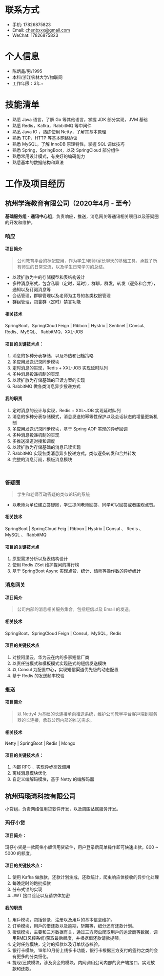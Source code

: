 
# 联系方式
- 手机: 17826875823
- Email: chenbxxx@gmail.com
- WeChat: 17826875823

# 个人信息

 - 陈炳鑫/男/1995
 - 本科/浙江农林大学/物联网
 - 工作年限：3年+


# 技能清单

- 熟悉 Java 语言，了解 Go 等其他语言，掌握 JDK 部分实现，JVM 基础
- 熟悉 Redis，Kafka，RabbitMQ 等中间件 
- 熟悉 Java IO ，熟练使用 Netty，了解其基本原理 
- 熟悉 TCP，HTTP 等基本⽹络协议 
- 熟悉 MySQL，了解 InnoDB 原理特性，掌握 SQL 调优技巧 
- 熟悉 Spring，SpringBoot，以及 SpringCloud 部分组件 
- 熟悉常用设计模式，有良好的编码能力
- 熟悉基本的数据结构和算法

# 工作及项目经历

## 杭州学海教育有限公司（2020年4月 - 至今）

**基础服务组 - 通讯中⼼组**，负责响应，推送，消息⽹关等通讯相关项⽬以及答疑圈 的开发和维护。

### 响应

#### 项目简介

> 公司教育平台的标配应⽤，作为学⽣/⽼师/家⻓聊天的基础⼯具，承载了所有师⽣的⽇常交流，以及学生日常学习的总结。

- 以读扩散为主的存储模型和表结构设计
- 多种消息形式，包含私聊（定时，延时），群聊，群发，转发（逐条和合并），通知以及订阅消息等
- 会话管理，群聊管理以及⽼师为主导的各类权限管理
-  群组管理，包含群（定时）禁⾔功能

#### 相关技术

 SpringBoot、SpringCloud Feign | Ribbon | Hystrix | Sentinel | Consul、Redis、MySQL、 RabbitMQ、XXL-JOB

#### 项目的关键技术点：

1. 消息的多种分表存储，以及冷热和归档策略
2. 多应用发送记录同步模块
3. 定时消息的实现，Redis + XXL-JOB 实现延时队列
4. 多种消息投递机制的实现
5. 以读扩散为存储基础的已读方案的实现
6. RabbitMQ 做各类消息异步投递方式

#### 我的职责

1. 定时消息的设计与实现，Redis + XXL-JOB 实现延时队列 
2. 消息的多种分表存储模式，消息发送的幂等性保护以及会话状态的增量更新机制
3. 多应⽤发送记录同步模块，基于 Spring AOP 实现的异步回调 
4. 多种消息投递机制的实现 
5. 多推送渠道对接和调度
6.  以读扩散为存储基础的消息已读实现 
7.  RabbitMQ 实现各类消息异步投递⽅式，类似逐条转发和合并转发
8. 完整的消息订阅，模板消息模块

<br>

### 答疑圈

> 学⽣和⽼师互动答疑的类似论坛的系统

- 以⽼师为单位建⽴答疑圈，学⽣提问⽼师回答，同学可以回答或者围观点赞。

#### 相关技术
SpringBoot | SpringCloud Feig | Ribbon | Hystrix | Consul 、 Redis 、 MySQL 、 RabbitMQ

#### 项⽬的关键技术点
1. 原型需求分析以及表结构设计
2. 使⽤ Redis ZSet 维护提问的排⾏榜
3. 基于 SpringBoot Async 实现点赞、统计、请师等操作数的异步统计



### 消息⽹关

#### 项⽬简介 

> 公司内部的消息相关服务集合，包括短信以及 Email 的发送。 

#### 相关技术 

SpringBoot、SpringCloud Feign | Consul，MySQL，Redis 

#### 项⽬的关键技术点 

1. 对接阿⾥云，华为云在内的多家短信⼚商
2. 以责任链模式和模板模式实现链式的短信发送模块
3. 以 Consul 为配置中⼼，实现短信渠道优先级的动态配置 
4.  基于 Redis 的发送频率校验



### 推送

####  项⽬简介
> 以 Netty4 为基础的⻓连接单向推送系统，维护公司教学平台客⼾端到服务器的⻓连接，承载公司内部的推送需求。

#### 相关技术
Netty |  SpringBoot |  Redis |  Mongo

#### 项⽬的关键技术点：
1. 内部 RPC ，实现异步⾼效调⽤
2. 离线消息模块优化
3. ⾃定义编解码模块，基于 Netty 的编解码器






## 杭州玛瑙湾科技有限公司 

小贷组，负责网络信用贷软件开发，以及周围丛属服务开发。



### 玛仔小贷 

####  项目简介： 

玛仔小贷是一款网络小额信用贷软件，用户登录后简单操作即可快速出款，800 ~ 5000 的额度。



#### 项目的关键技术点：

1. 使用 Kafka 做放款，还款计划生成，还款统计，爬虫响应体接收的异步化处理
2. 每晚定时的跑批扣款
3. 分布式锁的实现
4. JWT 接口验证以及请求体加密



#### 我的职责

1. 用戶模块，包括登录，注册以及用戶的基本信息维护。
2. 订单模块，用戶的借还款以及逾期，斩期等，细分还有还款计划。
3. 授信模块，主要和三方数据有关，通过三方爬虫爬取用戶的运营商等数据，调用RME(⻛控系统)获取最后额度，并根据借还款请款提额。
4. 定时任务模块，定时的扣款以及订单状态校验。
5. 银行卡模块，19年10月份上线多卡功能，银行卡根据三方支付的签约之类的会有更多的分类细化。
6. 提现/还款模块，涉及资金的模块，内网调用公司内部的资产端接口，实现放款和还款。


